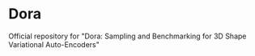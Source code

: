 # Dora
Official repository for "Dora: Sampling and Benchmarking for 3D Shape Variational Auto-Encoders"
